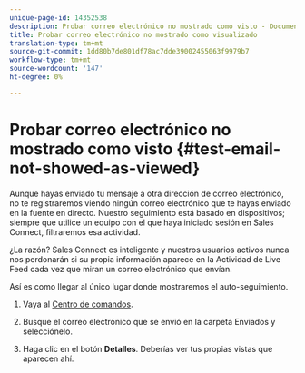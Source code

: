 ```yaml
---
unique-page-id: 14352538
description: Probar correo electrónico no mostrado como visto - Documentos de marketing - Documentación del producto
title: Probar correo electrónico no mostrado como visualizado
translation-type: tm+mt
source-git-commit: 1dd80b7de801df78ac7dde39002455063f9979b7
workflow-type: tm+mt
source-wordcount: '147'
ht-degree: 0%

---
```



# Probar correo electrónico no mostrado como visto {#test-email-not-showed-as-viewed}

Aunque hayas enviado tu mensaje a otra dirección de correo electrónico, no te registraremos viendo ningún correo electrónico que te hayas enviado en la fuente en directo. Nuestro seguimiento está basado en dispositivos; siempre que utilice un equipo con el que haya iniciado sesión en Sales Connect, filtraremos esa actividad.

¿La razón? Sales Connect es inteligente y nuestros usuarios activos nunca nos perdonarán si su propia información aparece en la Actividad de Live Feed cada vez que miran un correo electrónico que envían.

Así es como llegar al único lugar donde mostraremos el auto-seguimiento.

1. Vaya al [Centro de comandos](https://toutapp.com/).

1. Busque el correo electrónico que se envió en la carpeta Enviados y selecciónelo.

1. Haga clic en el botón **Detalles**. Deberías ver tus propias vistas que aparecen ahí.
